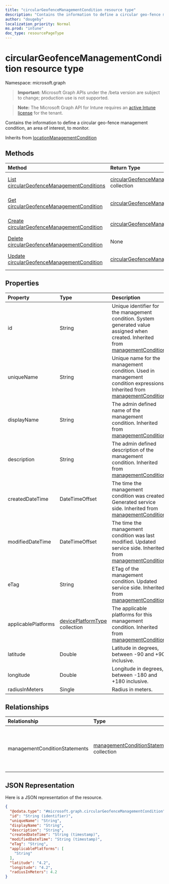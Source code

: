```yaml
---
title: "circularGeofenceManagementCondition resource type"
description: "Contains the information to define a circular geo-fence management condition, an area of interest, to monitor."
author: "dougeby"
localization_priority: Normal
ms.prod: "intune"
doc_type: resourcePageType
---
```


# circularGeofenceManagementCondition resource type

Namespace: microsoft.graph

> **Important:** Microsoft Graph APIs under the /beta version are subject to change; production use is not supported.

> **Note:** The Microsoft Graph API for Intune requires an [active Intune license](https://go.microsoft.com/fwlink/?linkid=839381) for the tenant.

Contains the information to define a circular geo-fence management condition, an area of interest, to monitor.


Inherits from [locationManagementCondition](../resources/intune-fencing-locationmanagementcondition.md)

## Methods
|Method|Return Type|Description|
|:---|:---|:---|
|[List circularGeofenceManagementConditions](../api/intune-fencing-circulargeofencemanagementcondition-list.md)|[circularGeofenceManagementCondition](../resources/intune-fencing-circulargeofencemanagementcondition.md) collection|List properties and relationships of the [circularGeofenceManagementCondition](../resources/intune-fencing-circulargeofencemanagementcondition.md) objects.|
|[Get circularGeofenceManagementCondition](../api/intune-fencing-circulargeofencemanagementcondition-get.md)|[circularGeofenceManagementCondition](../resources/intune-fencing-circulargeofencemanagementcondition.md)|Read properties and relationships of the [circularGeofenceManagementCondition](../resources/intune-fencing-circulargeofencemanagementcondition.md) object.|
|[Create circularGeofenceManagementCondition](../api/intune-fencing-circulargeofencemanagementcondition-create.md)|[circularGeofenceManagementCondition](../resources/intune-fencing-circulargeofencemanagementcondition.md)|Create a new [circularGeofenceManagementCondition](../resources/intune-fencing-circulargeofencemanagementcondition.md) object.|
|[Delete circularGeofenceManagementCondition](../api/intune-fencing-circulargeofencemanagementcondition-delete.md)|None|Deletes a [circularGeofenceManagementCondition](../resources/intune-fencing-circulargeofencemanagementcondition.md).|
|[Update circularGeofenceManagementCondition](../api/intune-fencing-circulargeofencemanagementcondition-update.md)|[circularGeofenceManagementCondition](../resources/intune-fencing-circulargeofencemanagementcondition.md)|Update the properties of a [circularGeofenceManagementCondition](../resources/intune-fencing-circulargeofencemanagementcondition.md) object.|

## Properties
|Property|Type|Description|
|:---|:---|:---|
|id|String|Unique identifier for the management condition. System generated value assigned when created. Inherited from [managementCondition](../resources/intune-fencing-managementcondition.md)|
|uniqueName|String|Unique name for the management condition. Used in management condition expressions. Inherited from [managementCondition](../resources/intune-fencing-managementcondition.md)|
|displayName|String|The admin defined name of the management condition. Inherited from [managementCondition](../resources/intune-fencing-managementcondition.md)|
|description|String|The admin defined description of the management condition. Inherited from [managementCondition](../resources/intune-fencing-managementcondition.md)|
|createdDateTime|DateTimeOffset|The time the management condition was created. Generated service side. Inherited from [managementCondition](../resources/intune-fencing-managementcondition.md)|
|modifiedDateTime|DateTimeOffset|The time the management condition was last modified. Updated service side. Inherited from [managementCondition](../resources/intune-fencing-managementcondition.md)|
|eTag|String|ETag of the management condition. Updated service side. Inherited from [managementCondition](../resources/intune-fencing-managementcondition.md)|
|applicablePlatforms|[devicePlatformType](../resources/intune-fencing-deviceplatformtype.md) collection|The applicable platforms for this management condition. Inherited from [managementCondition](../resources/intune-fencing-managementcondition.md)|
|latitude|Double|Latitude in degrees, between -90 and +90 inclusive.|
|longitude|Double|Longitude in degrees, between -180 and +180 inclusive.|
|radiusInMeters|Single|Radius in meters.|

## Relationships
|Relationship|Type|Description|
|:---|:---|:---|
|managementConditionStatements|[managementConditionStatement](../resources/intune-fencing-managementconditionstatement.md) collection|The management condition statements associated to the management condition. Inherited from [managementCondition](../resources/intune-fencing-managementcondition.md)|

## JSON Representation
Here is a JSON representation of the resource.
<!-- {
  "blockType": "resource",
  "keyProperty": "id",
  "@odata.type": "microsoft.graph.circularGeofenceManagementCondition"
}
-->
``` json
{
  "@odata.type": "#microsoft.graph.circularGeofenceManagementCondition",
  "id": "String (identifier)",
  "uniqueName": "String",
  "displayName": "String",
  "description": "String",
  "createdDateTime": "String (timestamp)",
  "modifiedDateTime": "String (timestamp)",
  "eTag": "String",
  "applicablePlatforms": [
    "String"
  ],
  "latitude": "4.2",
  "longitude": "4.2",
  "radiusInMeters": 4.2
}
```




